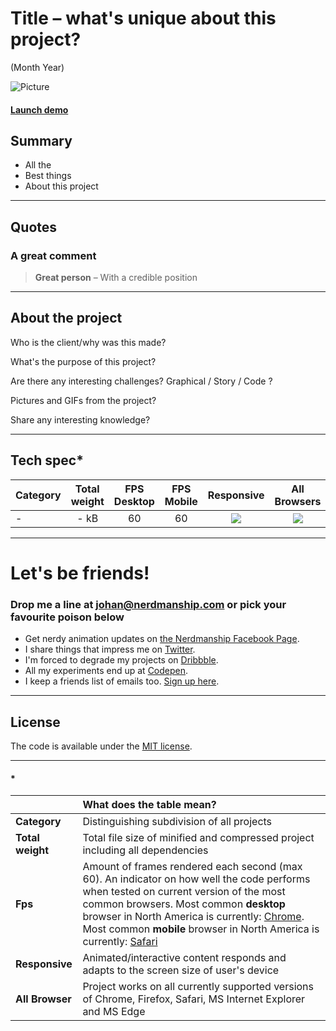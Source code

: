 [//]: # (References)

[placeholder]: https://carrrs.com/wp-content/uploads/2015/04/placeholder-1000x400.png  "Placeholder"

[no]: /assets/images/projects/no.png
[yes]: /assets/images/projects/yes.png

[animation]: https://nerdmanship.github.io/


# Title – what's unique about this project?

(Month Year)

![Picture][placeholder]

#### [Launch demo][animation]

## Summary

* All the
* Best things
* About this project

---

## Quotes

### A great comment
> **Great person** – With a credible position

---

## About the project

Who is the client/why was this made?

What's the purpose of this project?

Are there any interesting challenges? Graphical / Story / Code ?

Pictures and GIFs from the project?

Share any interesting knowledge?


---


## Tech spec*

| Category | Total weight | FPS Desktop | FPS Mobile | Responsive | All Browsers |
| :-------- | :-----: | :-----: | :-----: |  :-----: | :-----: |
| - | - kB | 60 | 60 | ![][yes] | ![][yes] |


---


# Let's be friends!

### Drop me a line at [johan@nerdmanship.com](mailto:johan@nerdmanship.com) or pick your favourite poison below

* Get nerdy animation updates on [the Nerdmanship Facebook Page](http://www.facebook.com/nerdmanship).
* I share things that impress me on [Twitter](http://www.twitter.com/stromqvist).
* I'm forced to degrade my projects on [Dribbble](http://www.dribbble.com/stromqvist).
* All my experiments end up at [Codepen](http://www.codepen.io/nerdmanship).
* I keep a friends list of emails too. [Sign up here](http://nerdmanship.us13.list-manage.com/subscribe/post?u=bed6727a7b59b995ae23ca252&id=706f47db11).

---

## License

The code is available under the [MIT license](LICENSE.txt).

---

#### *

|  | **What does the table mean?** |
| :-------- | :----- |
| **Category** | Distinguishing subdivision of all projects |
| **Total weight** | Total file size of minified and compressed project including all dependencies |
| **Fps** | Amount of frames rendered each second (max 60). An indicator on how well the code performs when tested on current version of the most common browsers. Most common **desktop** browser in North America is currently: [Chrome](http://gs.statcounter.com/browser-market-share/desktop/north-america/#monthly-201604-201704). Most common **mobile** browser in North America is currently: [Safari](http://gs.statcounter.com/browser-market-share/mobile/north-america/#monthly-201604-201704) |
| **Responsive** | Animated/interactive content responds and adapts to the screen size of user's device |
| **All Browser** | Project works on all currently supported versions of Chrome, Firefox, Safari, MS Internet Explorer and MS Edge |

